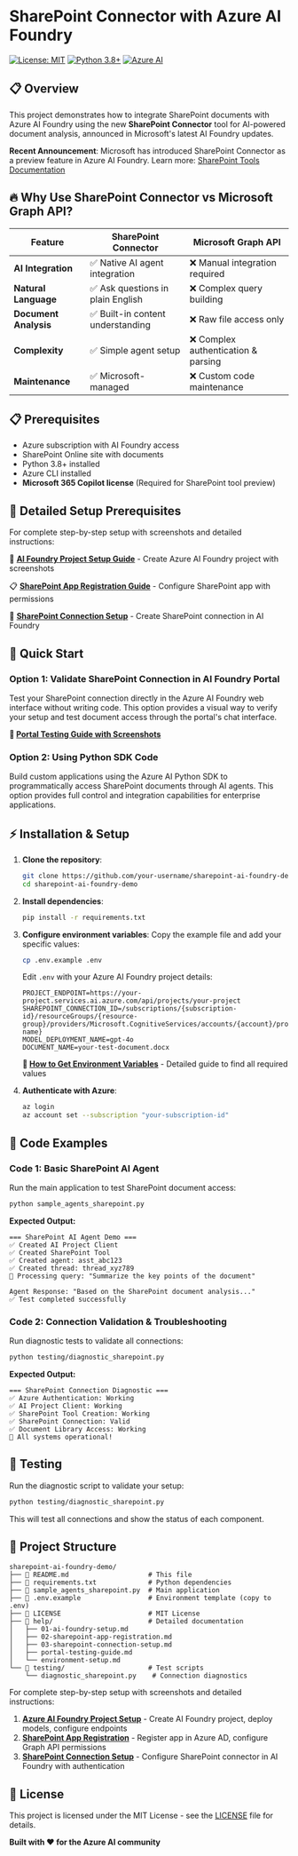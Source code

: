# SharePoint Connector with Azure AI Foundry

[![License: MIT](https://img.shields.io/badge/License-MIT-yellow.svg)](https://opensource.org/licenses/MIT)
[![Python 3.8+](https://img.shields.io/badge/python-3.8+-blue.svg)](https://www.python.org/downloads/)
[![Azure AI](https://img.shields.io/badge/Azure-AI%20Foundry-blue.svg)](https://azure.microsoft.com/en-us/products/ai-foundry/)

## 📋 Overview

This project demonstrates how to integrate SharePoint documents with Azure AI Foundry using the new **SharePoint Connector** tool for AI-powered document analysis, announced in Microsoft's latest AI Foundry updates.

**Recent Announcement**: Microsoft has introduced SharePoint Connector as a preview feature in Azure AI Foundry. Learn more: [SharePoint Tools Documentation](https://learn.microsoft.com/en-us/azure/ai-services/agents/how-to/tools/sharepoint)

## 🔥 Why Use SharePoint Connector vs Microsoft Graph API?

| Feature | SharePoint Connector | Microsoft Graph API |
|---------|---------------------|---------------------|
| **AI Integration** | ✅ Native AI agent integration | ❌ Manual integration required |
| **Natural Language** | ✅ Ask questions in plain English | ❌ Complex query building |
| **Document Analysis** | ✅ Built-in content understanding | ❌ Raw file access only |
| **Complexity** | ✅ Simple agent setup | ❌ Complex authentication & parsing |
| **Maintenance** | ✅ Microsoft-managed | ❌ Custom code maintenance |

## 📋 Prerequisites

- Azure subscription with AI Foundry access
- SharePoint Online site with documents  
- Python 3.8+ installed
- Azure CLI installed
- **Microsoft 365 Copilot license** (Required for SharePoint tool preview)

## 🔧 Detailed Setup Prerequisites

For complete step-by-step setup with screenshots and detailed instructions:

📖 **[AI Foundry Project Setup Guide](help/01-ai-foundry-setup.md)** - Create Azure AI Foundry project with screenshots

📋 **[SharePoint App Registration Guide](help/02-sharepoint-app-registration.md)** - Configure SharePoint app with permissions

🔗 **[SharePoint Connection Setup](help/03-sharepoint-connection-setup.md)** - Create SharePoint connection in AI Foundry

## 🚀 Quick Start

### Option 1: Validate SharePoint Connection in AI Foundry Portal

Test your SharePoint connection directly in the Azure AI Foundry web interface without writing code. This option provides a visual way to verify your setup and test document access through the portal's chat interface.

**📖 [Portal Testing Guide with Screenshots](help/portal-testing-guide.md)**

### Option 2: Using Python SDK Code

Build custom applications using the Azure AI Python SDK to programmatically access SharePoint documents through AI agents. This option provides full control and integration capabilities for enterprise applications.

## ⚡ Installation & Setup

1. **Clone the repository**:
   ```bash
   git clone https://github.com/your-username/sharepoint-ai-foundry-demo.git
   cd sharepoint-ai-foundry-demo
   ```

2. **Install dependencies**:
   ```bash
   pip install -r requirements.txt
   ```

3. **Configure environment variables**:
   Copy the example file and add your specific values:
   ```bash
   cp .env.example .env
   ```
   
   Edit `.env` with your Azure AI Foundry project details:
   ```env
   PROJECT_ENDPOINT=https://your-project.services.ai.azure.com/api/projects/your-project
   SHAREPOINT_CONNECTION_ID=/subscriptions/{subscription-id}/resourceGroups/{resource-group}/providers/Microsoft.CognitiveServices/accounts/{account}/projects/{project}/connections/{connection-name}
   MODEL_DEPLOYMENT_NAME=gpt-4o
   DOCUMENT_NAME=your-test-document.docx
   ```

   **📖 [How to Get Environment Variables](help/environment-setup.md)** - Detailed guide to find all required values

4. **Authenticate with Azure**:
   ```bash
   az login
   az account set --subscription "your-subscription-id"
   ```

## 🧪 Code Examples

### Code 1: Basic SharePoint AI Agent

Run the main application to test SharePoint document access:

```bash
python sample_agents_sharepoint.py
```

**Expected Output:**
```
=== SharePoint AI Agent Demo ===
✅ Created AI Project Client
✅ Created SharePoint Tool
✅ Created agent: asst_abc123
✅ Created thread: thread_xyz789
📝 Processing query: "Summarize the key points of the document"

Agent Response: "Based on the SharePoint document analysis..."
✅ Test completed successfully
```

### Code 2: Connection Validation & Troubleshooting

Run diagnostic tests to validate all connections:

```bash
python testing/diagnostic_sharepoint.py
```

**Expected Output:**
```
=== SharePoint Connection Diagnostic ===
✅ Azure Authentication: Working
✅ AI Project Client: Working  
✅ SharePoint Tool Creation: Working
✅ SharePoint Connection: Valid
✅ Document Library Access: Working
🎉 All systems operational!
```

## 🧪 Testing

Run the diagnostic script to validate your setup:

```bash
python testing/diagnostic_sharepoint.py
```

This will test all connections and show the status of each component.

## 📁 Project Structure

```
sharepoint-ai-foundry-demo/
├── 📄 README.md                    # This file
├── 📄 requirements.txt             # Python dependencies
├── 📄 sample_agents_sharepoint.py  # Main application
├── 📄 .env.example                 # Environment template (copy to .env)
├── 📄 LICENSE                      # MIT License
├── 📁 help/                        # Detailed documentation
│   ├── 01-ai-foundry-setup.md
│   ├── 02-sharepoint-app-registration.md
│   ├── 03-sharepoint-connection-setup.md
│   ├── portal-testing-guide.md
│   └── environment-setup.md
└── 📁 testing/                     # Test scripts
    └── diagnostic_sharepoint.py    # Connection diagnostics
```

For complete step-by-step setup with screenshots and detailed instructions:

1. **[Azure AI Foundry Project Setup](help/01-ai-foundry-setup.md)** - Create AI Foundry project, deploy models, configure endpoints
2. **[SharePoint App Registration](help/02-sharepoint-app-registration.md)** - Register app in Azure AD, configure Graph API permissions
3. **[SharePoint Connection Setup](help/03-sharepoint-connection.md)** - Configure SharePoint connector in AI Foundry with authentication





## 📄 License

This project is licensed under the MIT License - see the [LICENSE](LICENSE) file for details.


**Built with ❤️ for the Azure AI community**

